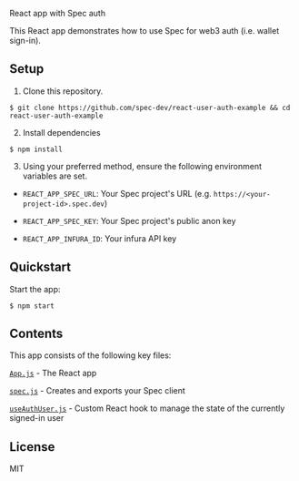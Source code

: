 React app with Spec auth

This React app demonstrates how to use Spec for web3 auth (i.e. wallet sign-in).

## Setup

1) Clone this repository.

```
$ git clone https://github.com/spec-dev/react-user-auth-example && cd react-user-auth-example
```

2) Install dependencies

```
$ npm install
```

3) Using your preferred method, ensure the following environment variables are set.

- `REACT_APP_SPEC_URL`: Your Spec project's URL (e.g. `https://<your-project-id>.spec.dev`)

- `REACT_APP_SPEC_KEY`: Your Spec project's public anon key

- `REACT_APP_INFURA_ID`: Your infura API key

## Quickstart

Start the app:

```
$ npm start
```

## Contents

This app consists of the following key files:

[`App.js`](src/App.js) - The React app

[`spec.js`](src/lib/spec.js) - Creates and exports your Spec client

[`useAuthUser.js`](src/lib/hooks/useAuthUser.js) - Custom React hook to manage the state of the currently signed-in user

## License

MIT